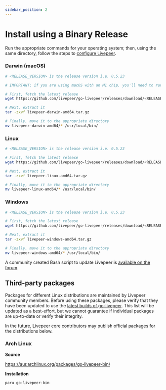 ```yaml
---
sidebar_position: 2
---
```


# Install using a Binary Release

Run the appropriate commands for your operating system; then, using the same directory, follow the steps to [configure Livepeer](/installation/configuring-livepeer).

### Darwin (macOS)

```bash
# <RELEASE_VERSION> is the release version i.e. 0.5.23

# IMPORTANT: if you are using macOS with an M1 chip, you'll need to run these commands using the Rosetta emulator

# First, fetch the latest release
wget https://github.com/livepeer/go-livepeer/releases/download/<RELEASE_VERSION>/livepeer-darwin-amd64.tar.gz

# Next, extract it
tar -zxvf livepeer-darwin-amd64.tar.gz

# Finally, move it to the appropriate directory
mv livepeer-darwin-amd64/* /usr/local/bin/
```

### Linux

```bash
# <RELEASE_VERSION> is the release version i.e. 0.5.23

# First, fetch the latest release
wget https://github.com/livepeer/go-livepeer/releases/download/<RELEASE_VERSION>/livepeer-linux-amd64.tar.gz

# Next, extract it
tar -zxvf livepeer-linux-amd64.tar.gz

# Finally, move it to the appropriate directory
mv livepeer-linux-amd64/* /usr/local/bin/
```

### Windows

```bash
# <RELEASE_VERSION> is the release version i.e. 0.5.23

# First, fetch the latest release
wget https://github.com/livepeer/go-livepeer/releases/download/<RELEASE_VERSION>/livepeer-windows-amd64.tar.gz

# Next, extract it
tar -zxvf livepeer-windows-amd64.tar.gz

# Finally, move it to the appropriate directory
mv livepeer-windows-amd64/* /usr/local/bin/
```
A community created Bash script to update Livepeer is [available on the forum](https://forum.livepeer.org/t/bash-script-to-update-livepeer/1513).

## Third-party packages
Packages for different Linux distributions are maintained by Livepeer community members. Before using these packages, please verify that they have been updated to use the [latest builds of go-livepeer](https://github.com/livepeer/go-livepeer/releases). This list will be updated as a best-effort, but we cannot guarantee if individual packages are up-to-date or verify their integrity.

In the future, Livepeer core contributors may publish official packages for the distributions below.

### Arch Linux
**Source**

https://aur.archlinux.org/packages/go-livepeer-bin/

**Installation**
```
paru go-livepeer-bin
```
